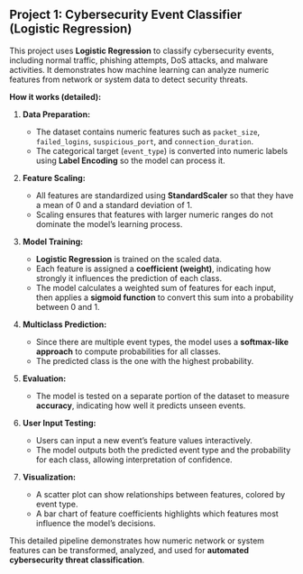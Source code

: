## Project 1: Cybersecurity Event Classifier (Logistic Regression)

This project uses **Logistic Regression** to classify cybersecurity events, including normal traffic, phishing attempts, DoS attacks, and malware activities. It demonstrates how machine learning can analyze numeric features from network or system data to detect security threats.

**How it works (detailed):**

1. **Data Preparation:**  
   - The dataset contains numeric features such as `packet_size`, `failed_logins`, `suspicious_port`, and `connection_duration`.  
   - The categorical target (`event_type`) is converted into numeric labels using **Label Encoding** so the model can process it.

2. **Feature Scaling:**  
   - All features are standardized using **StandardScaler** so that they have a mean of 0 and a standard deviation of 1.  
   - Scaling ensures that features with larger numeric ranges do not dominate the model’s learning process.

3. **Model Training:**  
   - **Logistic Regression** is trained on the scaled data.  
   - Each feature is assigned a **coefficient (weight)**, indicating how strongly it influences the prediction of each class.  
   - The model calculates a weighted sum of features for each input, then applies a **sigmoid function** to convert this sum into a probability between 0 and 1.

4. **Multiclass Prediction:**  
   - Since there are multiple event types, the model uses a **softmax-like approach** to compute probabilities for all classes.  
   - The predicted class is the one with the highest probability.

5. **Evaluation:**  
   - The model is tested on a separate portion of the dataset to measure **accuracy**, indicating how well it predicts unseen events.

6. **User Input Testing:**  
   - Users can input a new event’s feature values interactively.  
   - The model outputs both the predicted event type and the probability for each class, allowing interpretation of confidence.

7. **Visualization:**  
   - A scatter plot can show relationships between features, colored by event type.  
   - A bar chart of feature coefficients highlights which features most influence the model’s decisions.

This detailed pipeline demonstrates how numeric network or system features can be transformed, analyzed, and used for **automated cybersecurity threat classification**.

